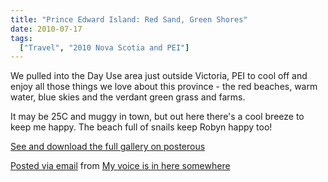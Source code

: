 ```yaml
---
title: "Prince Edward Island: Red Sand, Green Shores"
date: 2010-07-17
tags:
  ["Travel", "2010 Nova Scotia and PEI"]
---
```


We pulled into the Day Use area just outside Victoria, PEI to cool off and enjoy all those things we love about this province - the red beaches, warm water, blue skies and the verdant green grass and farms.

It may be 25C and muggy in town, but out here there's a cool breeze to keep me happy. The beach full of snails keep Robyn happy too!


[See and download the full gallery on posterous](http://madbaker.posterous.com/prince-edward-island-red-sand-green-shores)

[Posted via email](http://posterous.com) from [My voice is in here somewhere](http://madbaker.posterous.com/prince-edward-island-red-sand-green-shores)
